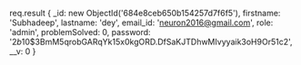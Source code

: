 

req.result
{
  _id: new ObjectId('684e8ceb650b154257d7f6f5'),
  firstname: 'Subhadeep',
  lastname: 'dey',
  email_id: 'neuron2016@gmail.com',
  role: 'admin',
  problemSolved: 0,
  password: '$2b$10$3BmM5qrobGARqYk15x0kgORD.DfSaKJTDhwMIvyyaik3oH9Or51c2',
  __v: 0
}